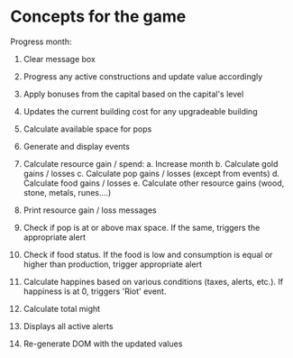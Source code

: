 # Concepts for the game

Progress month:

1. Clear message box
2. Progress any active constructions and update value accordingly
3. Apply bonuses from the capital based on the capital's level
4. Updates the current building cost for any upgradeable building
5. Calculate available space for pops
6. Generate and display events

7. Calculate resource gain / spend:
    a. Increase month
    b. Calculate gold gains / losses
    c. Calculate pop gains / losses (except from events)
    d. Calculate food gains / losses
    e. Calculate other resource gains (wood, stone, metals, runes....)

8. Print resource gain / loss messages
9. Check if pop is at or above max space. If the same, triggers the appropriate alert
10. Check if food status. If the food is low and consumption is equal or higher than production, trigger appropriate alert
11. Calculate happines based on various conditions (taxes, alerts, etc.). If happiness is at 0, triggers 'Riot' event.
12. Calculate total might 
13. Displays all active alerts
14. Re-generate DOM with the updated values

